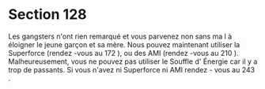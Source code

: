 # Section 128

Les gangsters n'ont rien remarqué et vous parvenez non sans ma l à éloigner le jeune
garçon et sa mère. Nous pouvez maintenant utiliser la Superforce  (rendez -vous au  172 ),
ou des AMI (rendez -vous au  210 ). Malheureusement, vous ne pouvez pas utiliser le
Souffle d' Énergie  car il y a trop de passants. Si vous n'avez ni Superforce  ni AMI rendez -
vous au  243 .